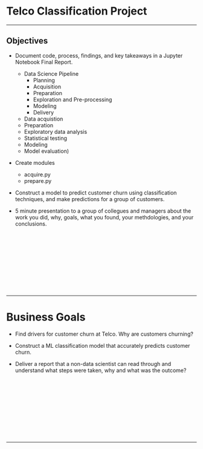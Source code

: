 # Telco Classification Project
---------------
## Objectives 

- Document code, process, findings, and key takeaways in a Jupyter Notebook Final Report.
    - Data Science Pipeline
        - Planning
        - Acquisition
        - Preparation
        - Exploration and Pre-processing
        - Modeling
        - Delivery   
    - Data acquistion
    - Preparation 
    - Exploratory data analysis
    - Statistical testing
    - Modeling
    - Model evaluation)
    
- Create modules 
  - acquire.py
  - prepare.py 
  
- Construct a model to predict customer churn using classification techniques, and make predictions for a group of customers. 

- 5 minute presentation to a group of collegues and managers about the work you did, why, goals, what you found, your methdologies, and your conclusions.

 
 <br><br><br><br><br><br><br><br><br>

---------------------------------------------------------------
# Business Goals

- Find drivers for customer churn at Telco. Why are customers churning?

- Construct a ML classification model that accurately predicts customer churn.

- Deliver a report that a non-data scientist can read through and understand what steps were taken, why and what was the outcome?
    
    
 
 <br><br><br><br><br><br><br><br><br>

---------------------------------------------------------------
